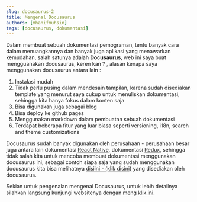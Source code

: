 ```yaml
---
slug: docusaurus-2
title: Mengenal Docusaurus
authors: [mhanifmuhsin]
tags: [docusaurus, dokumentasi]
---
```


Dalam membuat sebuah dokumentasi pemograman, tentu banyak cara dalam menuangkannya dan banyak juga aplikasi yang menawarkan kemudahan, salah satunya adalah **Docusaurus**, web ini saya buat mengguanakan docusaurus, keren kan ? , alasan kenapa saya menggunakan docusaurus antara lain :

1. Instalasi mudah
2. Tidak perlu pusing dalam mendesain tampilan, karena sudah disediakan template yang menurut saya cukup untuk menuliskan dokumentasi, sehingga kita hanya fokus dalam konten saja
3. Bisa digunakan juga sebagai blog
4. Bisa deploy ke github pages
5. Menggunakan markdown dalam pembuatan sebuah dokumentasi
6. Terdapat beberapa fitur yang luar biasa seperti versioning, i18n, search and theme customizations

Docusaurus sudah banyak digunakan oleh perusahaan - perusahaan besar juga antara lain dokumentasi [React Native](https://reactnative.dev/), dokumentasi [Redux](https://redux.js.org/), sehingga tidak salah kita untuk mencoba membuat dokumentasi menggunakan docusaurus ini, sebagai contoh siapa saja yang sudah menggunakan docusaurus kita bisa melihatnya [disiini - (klik disini)](https://docusaurus.io/showcase) yang disediakan oleh docusaurus.

Sekian untuk pengenalan mengenai Docusaurus, untuk lebih detailnya silahkan langsung kunjungi websitenya dengan [meng klik ini](https://docusaurus.io/).
